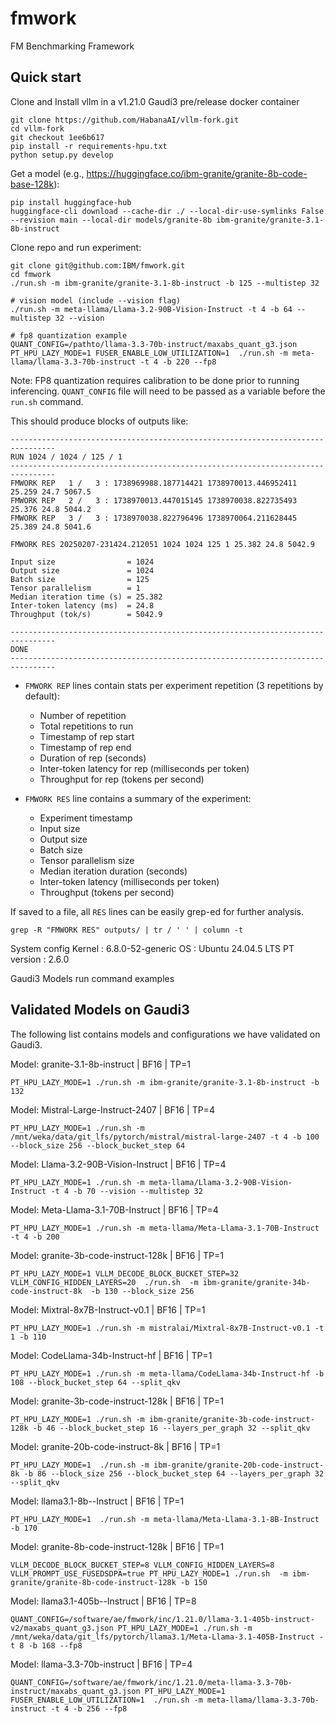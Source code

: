 # fmwork

FM Benchmarking Framework

## Quick start

Clone and Install vllm in a v1.21.0 Gaudi3 pre/release docker container 

```
git clone https://github.com/HabanaAI/vllm-fork.git
cd vllm-fork
git checkout 1ee6b617
pip install -r requirements-hpu.txt  
python setup.py develop  
```

Get a model (e.g., https://huggingface.co/ibm-granite/granite-8b-code-base-128k):

```
pip install huggingface-hub
huggingface-cli download --cache-dir ./ --local-dir-use-symlinks False --revision main --local-dir models/granite-8b ibm-granite/granite-3.1-8b-instruct
```

Clone repo and run experiment:

```
git clone git@github.com:IBM/fmwork.git
cd fmwork
./run.sh -m ibm-granite/granite-3.1-8b-instruct -b 125 --multistep 32

# vision model (include --vision flag)
./run.sh -m meta-llama/Llama-3.2-90B-Vision-Instruct -t 4 -b 64 --multistep 32 --vision

# fp8 quantization example
QUANT_CONFIG=/pathto/llama-3.3-70b-instruct/maxabs_quant_g3.json PT_HPU_LAZY_MODE=1 FUSER_ENABLE_LOW_UTILIZATION=1  ./run.sh -m meta-llama/llama-3.3-70b-instruct -t 4 -b 220 --fp8
```

Note: FP8 quantization requires calibration to be done prior to running inferencing. `QUANT_CONFIG` file will need to be passed as a variable before the `run.sh` command.  

This should produce blocks of outputs like:

```
--------------------------------------------------------------------------------
RUN 1024 / 1024 / 125 / 1
--------------------------------------------------------------------------------
FMWORK REP   1 /   3 : 1738969988.187714421 1738970013.446952411 25.259 24.7 5067.5
FMWORK REP   2 /   3 : 1738970013.447015145 1738970038.822735493 25.376 24.8 5044.2
FMWORK REP   3 /   3 : 1738970038.822796496 1738970064.211628445 25.389 24.8 5041.6

FMWORK RES 20250207-231424.212051 1024 1024 125 1 25.382 24.8 5042.9

Input size                = 1024
Output size               = 1024
Batch size                = 125
Tensor parallelism        = 1
Median iteration time (s) = 25.382
Inter-token latency (ms)  = 24.8
Throughput (tok/s)        = 5042.9

--------------------------------------------------------------------------------
DONE
--------------------------------------------------------------------------------
```

- `FMWORK REP` lines contain stats per experiment repetition (3 repetitions by default):
    - Number of repetition
    - Total repetitions to run
    - Timestamp of rep start
    - Timestamp of rep end
    - Duration of rep (seconds)
    - Inter-token latency for rep (milliseconds per token)
    - Throughput for rep (tokens per second)

- `FMWORK RES` line contains a summary of the experiment:
    - Experiment timestamp
    - Input size
    - Output size
    - Batch size
    - Tensor parallelism size
    - Median iteration duration (seconds)
    - Inter-token latency (milliseconds per token)
    - Throughput (tokens per second)

If saved to a file, all `RES` lines can be easily grep-ed for further analysis.

```
grep -R "FMWORK RES" outputs/ | tr / ' ' | column -t
```

System config 
Kernel : 6.8.0-52-generic
OS : Ubuntu 24.04.5 LTS
PT version : 2.6.0 

Gaudi3 Models run command examples 

## Validated Models on Gaudi3

The following list contains models and configurations we have validated on Gaudi3.

Model: granite-3.1-8b-instruct | BF16 | TP=1 
```
PT_HPU_LAZY_MODE=1 ./run.sh -m ibm-granite/granite-3.1-8b-instruct -b 132
```

Model: Mistral-Large-Instruct-2407 | BF16 | TP=4 
```
PT_HPU_LAZY_MODE=1 ./run.sh -m /mnt/weka/data/git_lfs/pytorch/mistral/mistral-large-2407 -t 4 -b 100 --block_size 256 --block_bucket_step 64
```

Model: Llama-3.2-90B-Vision-Instruct | BF16 | TP=4
```
PT_HPU_LAZY_MODE=1 ./run.sh -m meta-llama/Llama-3.2-90B-Vision-Instruct -t 4 -b 70 --vision --multistep 32
```

Model: Meta-Llama-3.1-70B-Instruct | BF16 | TP=4
```
PT_HPU_LAZY_MODE=1 ./run.sh -m meta-llama/Meta-Llama-3.1-70B-Instruct -t 4 -b 200
```

Model: granite-3b-code-instruct-128k | BF16 | TP=1
```
PT_HPU_LAZY_MODE=1 VLLM_DECODE_BLOCK_BUCKET_STEP=32 VLLM_CONFIG_HIDDEN_LAYERS=20  ./run.sh  -m ibm-granite/granite-34b-code-instruct-8k  -b 130 --block_size 256
```

Model: Mixtral-8x7B-Instruct-v0.1 | BF16 | TP=1 
```
PT_HPU_LAZY_MODE=1 ./run.sh -m mistralai/Mixtral-8x7B-Instruct-v0.1 -t 1 -b 110
```
Model: CodeLlama-34b-Instruct-hf | BF16 | TP=1
```
PT_HPU_LAZY_MODE=1 ./run.sh -m meta-llama/CodeLlama-34b-Instruct-hf -b 108 --block_bucket_step 64 --split_qkv
 ```
Model: granite-3b-code-instruct-128k | BF16 | TP=1
```
PT_HPU_LAZY_MODE=1 ./run.sh -m ibm-granite/granite-3b-code-instruct-128k -b 46 --block_bucket_step 16 --layers_per_graph 32 --split_qkv
```

Model: granite-20b-code-instruct-8k | BF16 | TP=1 
 ```
PT_HPU_LAZY_MODE=1  ./run.sh -m ibm-granite/granite-20b-code-instruct-8k -b 86 --block_size 256 --block_bucket_step 64 --layers_per_graph 32 --split_qkv
 ```

Model: llama3.1-8b--Instruct | BF16 | TP=1
 ```
PT_HPU_LAZY_MODE=1  ./run.sh -m meta-llama/Meta-Llama-3.1-8B-Instruct -b 170
 ```

Model: granite-8b-code-instruct-128k | BF16 | TP=1
 ```
VLLM_DECODE_BLOCK_BUCKET_STEP=8 VLLM_CONFIG_HIDDEN_LAYERS=8 VLLM_PROMPT_USE_FUSEDSDPA=true PT_HPU_LAZY_MODE=1 ./run.sh  -m ibm-granite/granite-8b-code-instruct-128k -b 150
 ```

Model: llama3.1-405b--Instruct | BF16 | TP=8
 ```
QUANT_CONFIG=/software/ae/fmwork/inc/1.21.0/llama-3.1-405b-instruct-v2/maxabs_quant_g3.json PT_HPU_LAZY_MODE=1 ./run.sh -m /mnt/weka/data/git_lfs/pytorch/llama3.1/Meta-Llama-3.1-405B-Instruct -t 8 -b 168 --fp8
 ```

Model: llama-3.3-70b-instruct | BF16 | TP=4
 ```
QUANT_CONFIG=/software/ae/fmwork/inc/1.21.0/meta-llama-3.3-70b-instruct/maxabs_quant_g3.json PT_HPU_LAZY_MODE=1 FUSER_ENABLE_LOW_UTILIZATION=1  ./run.sh -m meta-llama/llama-3.3-70b-instruct -t 4 -b 256 --fp8
 ```

